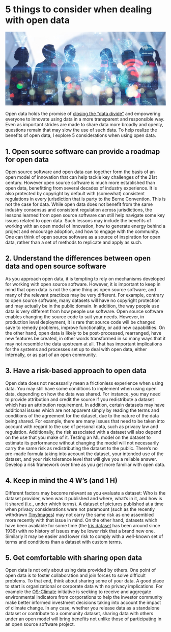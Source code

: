 # 5 things to consider when dealing with open data


![](_images/1615230393614.jpg)

Open data holds the promise of [closing the “data divide”](https://news.microsoft.com/opendata/) and empowering everyone to innovate using data in a more transparent and responsible way. Even as important strides are made to share data more broadly and openly, questions remain that may slow the use of such data. To help realize the benefits of open data, I explore 5 considerations when using open data.

## 1. Open source software can provide a roadmap for open data
Open source software and open data can together form the basis of an open model of innovation that can help tackle key challenges of the 21st century. However open source software is much more established than open data, benefitting from several decades of industry experience. It is also protected by copyright by default with (somewhat) consistent regulations in every jurisdiction that is party to the Berne Convention. This is not the case for data. While open data does not benefit from the same industry consensus and consistent regulation across jurisdictions, the lessons learned from open source software can still help navigate some key issues related to open data. Such lessons may include the benefits of working with an open model of innovation, how to generate energy behind a project and encourage adoption, and how to engage with the community. One can think of open source software as a source of inspiration for open data, rather than a set of methods to replicate and apply as such.

## 2. Understand the differences between open data and open source software
As you approach open data, it is tempting to rely on mechanisms developed for working with open source software. However, it is important to keep in mind that open data is not the same thing as open source software, and many of the relevant practices may be very different. For example, contrary to open source software, many datasets will have no copyright protection and may actually be in the public domain. In addition, the way people use data is very different from how people use software. Open source software enables changing the source code to suit your needs. However, in production level deployment, it is rare that source code will be changed save to remedy problems, improve functionality, or add new capabilities. On the other hand, open data is likely to be post-processed, rearranged, have new features be created, in other words transformed in so many ways that it may not resemble the data upstream at all. That has important implications for the systems and processes set up to deal with open data, either internally, or as part of an open community.

## 3. Have a risk-based approach to open data
Open data does not necessarily mean a frictionless experience when using data. You may still have some conditions to implement when using open data, depending on how the data was shared. For instance, you may need to provide attribution and credit the source if you redistribute a dataset which has an attribution requirement. In addition, certain datasets may have additional issues which are not apparent simply by reading the terms and conditions of the agreement for the dataset, due to the nature of the data being shared. For example, there are many issues that need to be taken into account with regard to the use of personal data, such as privacy law and regulation. Additionally, the risk associated with a dataset will also depend on the use that you make of it. Testing an ML model on the dataset to estimate its performance without changing the model will not necessarily carry the same risk as redistributing the dataset to the public. There’s no pre-made formula taking into account the dataset, your intended use of the dataset, and your risk tolerance level that will give you a reliable answer. Develop a risk framework over time as you get more familiar with open data.

## 4. Keep in mind the 4 W’s (and 1 H)
Different factors may become relevant as you evaluate a dataset: Who is the dataset provider, when was it published and where, what’s in it, and how is it shared (i.e., under which terms). A dataset of pictures published at a time when privacy considerations were not paramount (such as the recently withdrawn [TinyImages](https://groups.csail.mit.edu/vision/TinyImages/)) may not carry the same risk as one assembled more recently with that issue in mind. On the other hand, datasets which have been available for some time (the [Iris dataset](http://archive.ics.uci.edu/ml/datasets/Iris) has been around since 1936) with no history of issues may be lower risk that a brand new one. Similarly it may be easier and lower risk to comply with a well-known set of terms and conditions than a dataset with custom terms.

## 5. Get comfortable with sharing open data
Open data is not only about using data provided by others. One point of open data is to foster collaboration and join forces to solve difficult problems. To that end, think about sharing some of your data. A good place to start is organizational or corporate data with no privacy implications. For example the [OS-Climate](https://www.os-climate.org/) initiative is seeking to receive and aggregate environmental indicators from corporations to help the investor community make better informed investment decisions taking into account the impact of climate change. In any case, whether you release data as a standalone dataset or contribute to a community dataset, sharing data with others under an open model will bring benefits not unlike those of participating in an open source software project.
